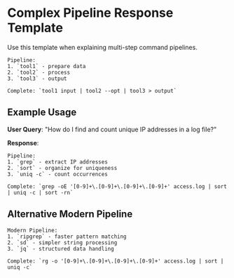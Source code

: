 # Complex Pipeline Response Template

Use this template when explaining multi-step command pipelines.

```
Pipeline:
1. `tool1` - prepare data
2. `tool2` - process
3. `tool3` - output

Complete: `tool1 input | tool2 --opt | tool3 > output`
```

## Example Usage

**User Query**: "How do I find and count unique IP addresses in a log file?"

**Response**:
```
Pipeline:
1. `grep` - extract IP addresses
2. `sort` - organize for uniqueness
3. `uniq -c` - count occurrences

Complete: `grep -oE '[0-9]+\.[0-9]+\.[0-9]+\.[0-9]+' access.log | sort | uniq -c | sort -rn`
```

## Alternative Modern Pipeline

```
Modern Pipeline:
1. `ripgrep` - faster pattern matching
2. `sd` - simpler string processing
3. `jq` - structured data handling

Complete: `rg -o '[0-9]+\.[0-9]+\.[0-9]+\.[0-9]+' access.log | sort | uniq -c`
```